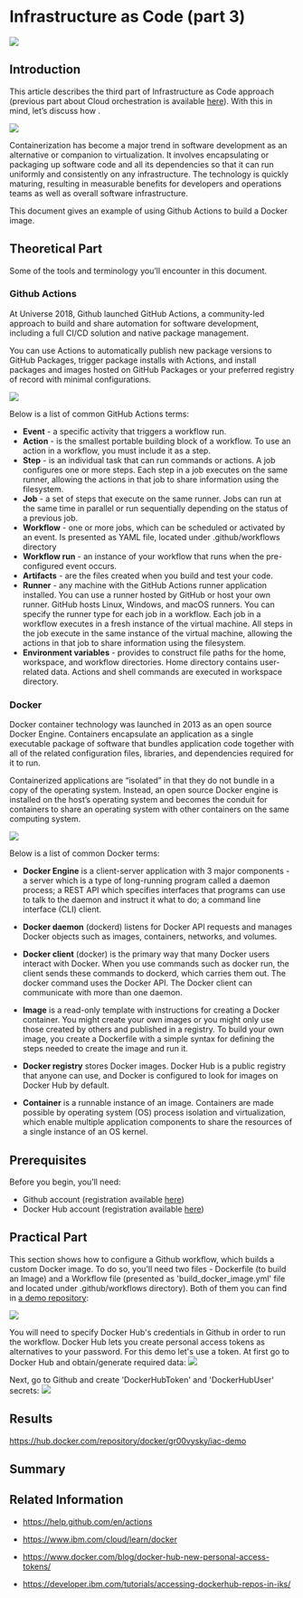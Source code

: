 # Infrastructure as Code (part 3)
![](/images/iac/logo_transparent.png)

## Introduction

This article describes the third part of Infrastructure as Code approach (previous part about Cloud orchestration is available [here](/iac-01/README.md)). With this in mind, let’s discuss how .

![](/images/iac/cloud_journey_02.png)

Containerization has become a major trend in software development as an alternative or companion to virtualization. It involves encapsulating or packaging up software code and all its dependencies so that it can run uniformly and consistently on any infrastructure. The technology is quickly maturing, resulting in measurable benefits for developers and operations teams as well as overall software infrastructure.

This document gives an example of using Github Actions to build a Docker image.

## Theoretical Part


Some of the tools and terminology you’ll encounter in this document. 

### Github Actions
At Universe 2018, Github launched GitHub Actions, a community-led approach to build and share automation for software development, including a full CI/CD solution and native package management.

You can use Actions to automatically publish new package versions to GitHub Packages, trigger package installs with Actions, and install packages and images hosted on GitHub Packages or your preferred registry of record with minimal configurations.

![](/images/iac/auto_assembly.png)

Below is a list of common GitHub Actions terms:
* **Event** - a specific activity that triggers a workflow run. 
* **Action** - is the smallest portable building block of a workflow. To use an action in a workflow, you must include it as a step.
* **Step** - is an individual task that can run commands or actions. A job configures one or more steps. Each step in a job executes on the same runner, allowing the actions in that job to share information using the filesystem.
* **Job** - a set of steps that execute on the same runner. Jobs can run at the same time in parallel or run sequentially depending on the status of a previous job. 
* **Workflow** - one or more jobs, which can be scheduled or activated by an event. Is presented as YAML file, located under .github/workflows directory
* **Workflow run** - an instance of your workflow that runs when the pre-configured event occurs. 
* **Artifacts** - are the files created when you build and test your code.
* **Runner** - any machine with the GitHub Actions runner application installed. You can use a runner hosted by GitHub or host your own runner. GitHub hosts Linux, Windows, and macOS runners. You can specify the runner type for each job in a workflow. Each job in a workflow executes in a fresh instance of the virtual machine. All steps in the job execute in the same instance of the virtual machine, allowing the actions in that job to share information using the filesystem.
* **Environment variables** - provides to construct file paths for the home, workspace, and workflow directories. Home directory contains user-related data. Actions and shell commands are executed in workspace directory. 

### Docker

Docker container technology was launched in 2013 as an open source Docker Engine. Containers encapsulate an application as a single executable package of software that bundles application code together with all of the related configuration files, libraries, and dependencies required for it to run. 

Containerized applications are “isolated” in that they do not bundle in a copy of the operating system. Instead, an open source Docker engine is installed on the host’s operating system and becomes the conduit for containers to share an operating system with other containers on the same computing system.

![](/images/iac/docker_structure.png)

Below is a list of common Docker terms:

* **Docker Engine** is a client-server application with 3 major components - a server which is a type of long-running program called a daemon process; a REST API which specifies interfaces that programs can use to talk to the daemon and instruct it what to do; a command line interface (CLI) client.

* **Docker daemon** (dockerd) listens for Docker API requests and manages Docker objects such as images, containers, networks, and volumes. 

* **Docker client** (docker) is the primary way that many Docker users interact with Docker. When you use commands such as docker run, the client sends these commands to dockerd, which carries them out. The docker command uses the Docker API. The Docker client can communicate with more than one daemon.

* **Image** is a read-only template with instructions for creating a Docker container. You might create your own images or you might only use those created by others and published in a registry. To build your own image, you create a Dockerfile with a simple syntax for defining the steps needed to create the image and run it.

* **Docker registry** stores Docker images. Docker Hub is a public registry that anyone can use, and Docker is configured to look for images on Docker Hub by default.

* **Container** is a runnable instance of an image. Containers are made possible by operating system (OS) process isolation and virtualization, which enable multiple application components to share the resources of a single instance of an OS kernel.

## Prerequisites

Before you begin, you’ll need:
* Github account (registration available [here](https://github.com/join?source=header-home))
* Docker Hub account (registration available [here](https://hub.docker.com/signup))

## Practical Part

This section shows how to configure a Github workflow, which builds a custom Docker image. To do so, you'll need two files - Dockerfile (to build an Image) and a Workflow file (presented as 'build_docker_image.yml' file and located under .github/workflows directory). Both of them you can find in [a demo repository](https://github.com/groovy-sky/iaac-demo):

![](/images/iac/workflow_repo.png)

You will need to specify Docker Hub's credentials in Github in order to run the workflow. Docker Hub lets you create personal access tokens as alternatives to your password. For this demo let's use a token. At first go to Docker Hub and obtain/generate required data:
![](/images/iac/get_docker_credentials.png)

Next, go to Github and create 'DockerHubToken' and 'DockerHubUser' secrets:
![](/images/iac/set_docker_credentials.png)


## Results

https://hub.docker.com/repository/docker/gr00vysky/iac-demo

## Summary

## Related Information


* https://help.github.com/en/actions

* https://www.ibm.com/cloud/learn/docker

* https://www.docker.com/blog/docker-hub-new-personal-access-tokens/

* https://developer.ibm.com/tutorials/accessing-dockerhub-repos-in-iks/